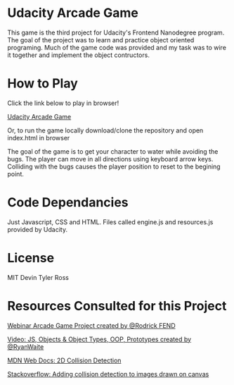 Udacity Arcade Game
===============================

This game is the third project for Udacity's Frontend Nanodegree program. The goal of the project 
was to learn and practice object oriented programing. Much of the game code was provided and my task was to wire it together and 
implement the object contructors. 

How to Play
===============================

Click the link below to play in browser!

[Udacity Arcade Game](https://devintylerross.github.io/Udacity-Arcarde-Game/) 

Or, to run the game locally download/clone the repository and open index.html in browser

The goal of the game is to get your character to water while avoiding the bugs. The player can move in all directions using keyboard arrow keys. Colliding with the bugs causes the player position to reset to the begining point. 

Code Dependancies 
===============================

Just Javascript, CSS and HTML. Files called engine.js and resources.js provided by Udacity. 


License
===============================


MIT Devin Tyler Ross


Resources Consulted for this Project
===============================

[Webinar Arcade Game Project created by @Rodrick FEND](https://zoom.us/recording/play/aulotDlzKFegQFIJTaTzKgWvNkVsYtlwO454vL1UPE1Cm6lOUBQCtfVurPOIAGAS?startTime=1529542978000)

[Video: JS, Objects & Object Types, OOP, Prototypes created by @RyanWaite](https://youtu.be/0ovAyu3ZvFQ)

[MDN Web Docs: 2D Collision Detection](https://developer.mozilla.org/en-US/docs/Games/Techniques/2D_collision_detection)

[Stackoverflow: Adding collision detection to images drawn on canvas](https://stackoverflow/questions/13916966/adding-collision-detection-to-images-drawn-on-canvas)